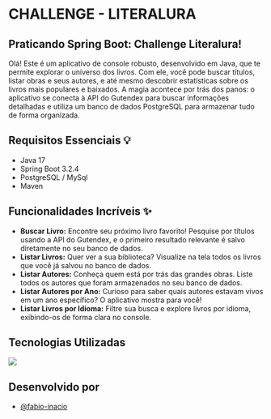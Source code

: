 # CHALLENGE - LITERALURA

## Praticando Spring Boot: Challenge Literalura!
Olá! Este é um aplicativo de console robusto, desenvolvido em Java, que te permite explorar o universo dos livros. Com ele, você pode buscar títulos, listar obras e seus autores, e até mesmo descobrir estatísticas sobre os livros mais populares e baixados. A magia acontece por trás dos panos: o aplicativo se conecta à API do Gutendex para buscar informações detalhadas e utiliza um banco de dados PostgreSQL para armazenar tudo de forma organizada.

## Requisitos Essenciais 💡

- Java 17
- Spring Boot 3.2.4
- PostgreSQL / MySql
- Maven

## Funcionalidades Incríveis ✨

- **Buscar Livro:** Encontre seu próximo livro favorito! Pesquise por títulos usando a API do Gutendex, e o primeiro resultado relevante é salvo diretamente no seu banco de dados.
- **Listar Livros:** Quer ver a sua biblioteca? Visualize na tela todos os livros que você já salvou no banco de dados.
- **Listar Autores:** Conheça quem está por trás das grandes obras. Liste todos os autores que foram armazenados no seu banco de dados.
- **Listar Autores por Ano:** Curioso para saber quais autores estavam vivos em um ano específico? O aplicativo mostra para você!
- **Listar Livros por Idioma:** Filtre sua busca e explore livros por idioma, exibindo-os de forma clara no console.

## Tecnologias Utilizadas
<a href="https://skillicons.dev">
    <img src="https://skillicons.dev/icons?i=java,spring,mysql&perline=12"/>
</a>

## Desenvolvido por
- [@fabio-inacio](https://www.linkedin.com/in/fabio-inacio/)

